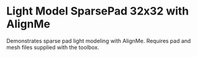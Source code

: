 # Light Model SparsePad 32x32 with AlignMe

Demonstrates sparse pad light modeling with AlignMe. Requires pad and mesh files supplied with the toolbox.
